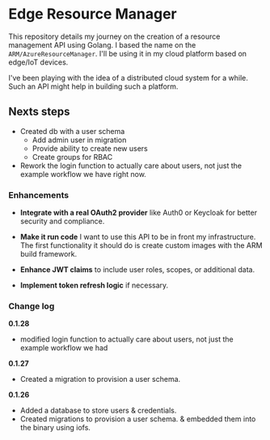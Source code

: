# Edge Resource Manager

This repository details my journey on the creation of a resource management API using Golang. I based the name on the ``ARM/AzureResourceManager``. I'll be using it in my cloud platform based on edge/IoT devices.  

[//]: # (But why reinvent the wheel and create the API from scratch? Because I want to learn how you make one and most importantly how you would scale such an endeavour. If Edge Cloud ever becomes a thing I'll hire some russians to do it for me until then I need to grasp all the concepts and layers involved.)

I've been playing with the idea of a distributed cloud system for a while. Such an API might help in building such a platform.

## Nexts steps

- Created db with a user schema
  - Add admin user in migration
  - Provide ability to create new users
  - Create groups for RBAC
- Rework the login function to actually care about users, not just the example workflow we have right now.


### Enhancements
- **Integrate with a real OAuth2 provider** like Auth0 or Keycloak for better security and compliance.

- **Make it run code** I want to use this API to be in front my infrastructure. The first functionality it should do is create custom images with the ARM build framework.
- **Enhance JWT claims** to include user roles, scopes, or additional data.
- **Implement token refresh logic** if necessary.


### Change log
**0.1.28**
- modified login function to actually care about users, not just the example workflow we had

**0.1.27**
- Created a migration to provision a user schema.

**0.1.26**
- Added a database to store users & credentials.
- Created migrations to provision a user schema. & embedded them into the binary using iofs.